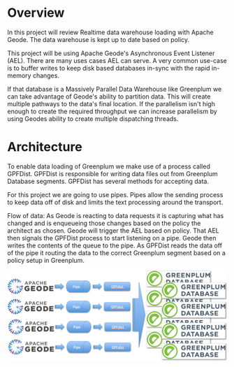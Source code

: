 # Overview

In this project will review  Realtime data warehouse loading with Apache Geode.  The data warehouse is kept up to date based on policy.

This project will be using Apache Geode's Asynchronous Event Listener (AEL).  There are many uses cases AEL can serve.   A very common use-case is to buffer writes to keep disk based databases in-sync with the rapid in-memory changes.

If that database is a Massively Parallel Data Warehouse like Greenplum we can take advantage of Geode's ability to partition data.   This will create multiple pathways to the data's final location.  If the parallelism isn't high enough to create the required throughput we can increase parallelism by using Geodes ability to create multiple dispatching threads.

# Architecture

To enable data loading of Greenplum we make use of a process called GPFDist.   GPFDist is responsible for writing  data files out from Greenplum Database segments.   GPFDist has several methods for accepting data.   

For this project we are going to use pipes.   Pipes allow the sending process to keep data off of disk and limits the text processing around the transport.

Flow of data: As Geode is reacting to data requests it is capturing what has changed and is enqueueing those changes based on the policy the architect as chosen.   Geode will trigger the AEL based on policy.   That AEL then signals the GPFDist process to start listening on a pipe.   Geode then writes the contents of the queue to the pipe.  As GPFDist reads the data off of the pipe it routing the data to the correct Greenplum segment based on a policy setup in Greenplum.

![Data Pipeline](/images/DataFlowDiagram.png)
